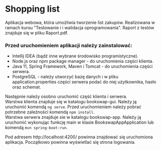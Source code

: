 # Shopping list
Aplikacja webowa, która umożliwia tworzenie list zakupów. Realizowana w ramach kursu "Testowanie i i walidacja oprogramowania". Raport z testów znajduje się w pliku Raport.pdf.

### Przed uruchomieniem aplikacji należy zainstalować:

  * Intellij IDEA (bądź inne wybrane środowisko programistyczne).
  * Node.js oraz npm package manager - do uruchomienia części klienta.
  * Java 11, Spring Framework, Maven i Tomcat - do uruchomienia części serwera.
  * PostgreSQL - należy utworzyć bazę danych i w pliku application.properties części serwera podać do niej użytkownika, hasło oraz schemat.

Następnie należy osobno uruchomić część klienta i serwera. <br />
Warstwa klienta znajduje się w katalogu bookswap-gui. Należy ją uruchomić komendą `ng serve`. Przed uruchomieniem należy pobrać potrzebne zależności komendą `npm install`. <br />
Warstwa serwera znajduje sie w katalogu bookswap-app. Należy ją uruchomić wykonując funkcję main w klasie BookswapAppApplication lub komendą `mvn spring-boot:run`.<br />

Pod adresem http://localhost:4200/ powinna znajdować się uruchomiona aplikacja. Początkowo powinna wyświetlać się strona logowania.
